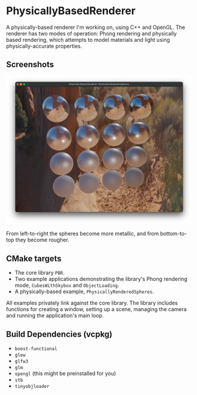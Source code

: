# PhysicallyBasedRenderer

A physically-based renderer I'm working on, using C++ and OpenGL. The renderer has two modes of operation: Phong rendering and physically based rendering, which attempts to model materials and light using physically-accurate properties.

## Screenshots
![Physically Rendered Spheres](screenshots/physically_shaded_spheres_desert.png "Spheres rendered using PBR materials")

From left-to-right the spheres become more metallic, and from bottom-to-top they become rougher.

## CMake targets
- The core library `PBR`.
- Two example applications demonstrating the library's Phong rendering mode, `CubesWithSkybox` and `ObjectLoading`.
- A physically-based example, `PhysicallyRenderedSpheres`.

All examples privately link against the core library. The library includes functions for creating a window, setting up a scene, managing the camera and running the application's main loop.

## Build Dependencies (vcpkg)

- `boost-functional`
- `glew`
- `glfw3`
- `glm`
- `opengl` (this might be preinstalled for you)
- `stb`
- `tinyobjloader`
